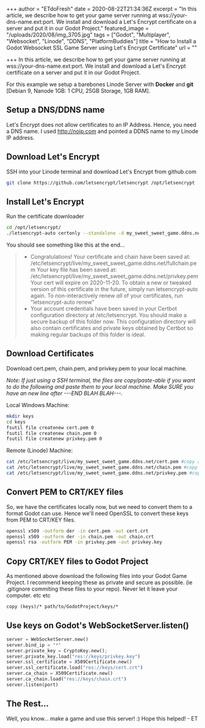 +++
author = "ETdoFresh"
date = 2020-08-22T21:34:36Z
excerpt = "In this article, we describe how to get your game server running at wss://your-dns-name.ext:port. We install and download a Let's Encrypt certificate on a server and put it in our Godot Project."
featured_image = "/uploads/2020/08/img_3705.jpg"
tags = ["Godot", "Multiplayer", "Websocket", "Linode", "DDNS", "PlatformBuddies"]
title = "How to Install a Godot Websocket SSL Game Server using Let's Encrypt Certificate"
url = ""

+++
In this article, we describe how to get your game server running at wss://your-dns-name.ext:port. We install and download a Let's Encrypt certificate on a server and put it in our Godot Project.

For this example we setup a barebones Linode Server with **Docker** and **git** \[Debian 9, Nanode 1GB: 1 CPU, 25GB Storage, 1GB RAM\].

## Setup a DNS/DDNS name

Let's Encrypt does not allow certificates to an IP Address. Hence, you need a DNS name. I used http://noip.com and pointed a DDNS name to my Linode IP address.

## Download Let's Encrypt

SSH into your Linode terminal and download Let's Encrypt from github.com

```bash
git clone https://github.com/letsencrypt/letsencrypt /opt/letsencrypt
```

## Install Let's Encrypt

Run the certificate downloader

```bash
cd /opt/letsencrypt/
./letsencrypt-auto certonly --standalone -d my_sweet_sweet_game.ddns.net
```

You should see something like this at the end...

> * Congratulations! Your certificate and chain have been saved at:
>   /etc/letsencrypt/live/my_sweet_sweet_game.ddns.net/fullchain.pem
>   Your key file has been saved at:
>   /etc/letsencrypt/live/my_sweet_sweet_game.ddns.net/privkey.pem
>   Your cert will expire on 2020-11-20. To obtain a new or tweaked
>   version of this certificate in the future, simply run
>   letsencrypt-auto again. To non-interactively renew _all_ of your
>   certificates, run "letsencrypt-auto renew"
> * Your account credentials have been saved in your Certbot
>   configuration directory at /etc/letsencrypt. You should make a
>   secure backup of this folder now. This configuration directory will
>   also contain certificates and private keys obtained by Certbot so
>   making regular backups of this folder is ideal.

## Download Certificates

Download cert.pem, chain.pem, and privkey.pem to your local machine.

_Note: If just using a SSH terminal, the files are copy/paste-able if you want to do the following and paste them to your local machine. Make SURE you have an new line after ---END BLAH BLAH---._

Local Windows Machine:

```bash
mkdir keys
cd keys
fsutil file createnew cert.pem 0
fsutil file createnew chain.pem 0
fsutil file createnew privkey.pem 0
```

Remote (Linode) Machine:

```bash
cat /etc/letsencrypt/live/my_sweet_sweet_game.ddns.net/cert.pem #copy and paste
cat /etc/letsencrypt/live/my_sweet_sweet_game.ddns.net/chain.pem #copy and paste
cat /etc/letsencrypt/live/my_sweet_sweet_game.ddns.net/privkey.pem #copy and paste
```

## Convert PEM to CRT/KEY files

So, we have the certificates locally now, but we need to convert them to a format Godot can use. Hence we'll need OpenSSL to convert these keys from PEM to CRT/KEY files.

```bash
openssl x509 -outform der -in cert.pem -out cert.crt
openssl x509 -outform der -in chain.pem -out chain.crt
openssl rsa -outform PEM -in privkey.pem -out privkey.key
```

## Copy CRT/KEY files to Godot Project

As mentioned above download the following files into your Godot Game Project. I recommend keeping these as private and secure as possible. (ie .gitignore commiting these files to your repo). Never let it leave your computer. etc etc

    copy (keys)/* path/to/GodotProject/keys/*

## Use keys on Godot's WebSocketServer.listen()

```python
server = WebSocketServer.new()
server.bind_ip = "*"
server.private_key = CryptoKey.new(); 
server.private_key.load("res://keys/privkey.key")
server.ssl_certificate = X509Certificate.new()
server.ssl_certificate.load("res://keys/cert.crt")
server.ca_chain = X509Certificate.new()
server.ca_chain.load("res://keys/chain.crt")
server.listen(port)
```

## The Rest...

Well, you know... make a game and use this server! :) Hope this helped! - ET